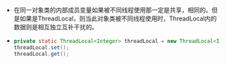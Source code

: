 - 在同一对象类的内部成员变量如果被不同线程使用那一定是共享，相同的。但是如果是ThreadLocal，则当此对象类被不同线程使用时，ThreadLocal内的数据则是相互独立互补干扰的。
- ```java
  private static ThreadLocal<Integer> threadLocal = new ThreadLocal<Integer>();
  threadLocal.set();
  threadLocal.get();
  ```